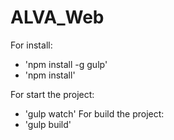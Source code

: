 # ALVA_Web
For install:
- 'npm install -g gulp'
- 'npm install'

For start the project:
- 'gulp watch'
For build the project:
- 'gulp build'
